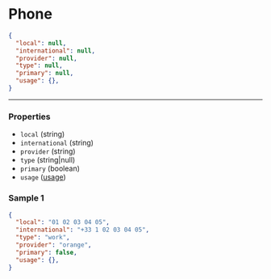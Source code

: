 # Phone

```json
{
  "local": null,
  "international": null,
  "provider": null,
  "type": null,
  "primary": null,
  "usage": {},
}
```
---

### Properties

- `local` (string)
- `international` (string)
- `provider` (string)
- `type` (string|null)
- `primary` (boolean)
- `usage` ([usage](../usage))

### Sample 1
```json
{
  "local": "01 02 03 04 05",
  "international": "+33 1 02 03 04 05",
  "type": "work",
  "provider": "orange",
  "primary": false,
  "usage": {},
}
```
